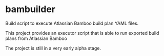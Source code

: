 # bambuilder
Build script to execute Atlassian Bamboo build plan YAML files. 

This project provides an executor script that is able to run exported build plans from Atlassian Bamboo 

The project is still in a very early alpha stage. 
